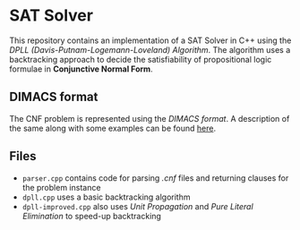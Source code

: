 # SAT Solver
This repository contains an implementation of a SAT Solver in C++ using the _DPLL (Davis-Putnam-Logemann-Loveland) Algorithm_. The algorithm uses a backtracking approach to decide the satisfiability of propositional logic formulae in **Conjunctive Normal Form**.

## DIMACS format
The CNF problem is represented using the _DIMACS format_. A description of the same along with some examples can be found [here](https://people.sc.fsu.edu/~jburkardt/data/cnf/cnf.html).

## Files
* ```parser.cpp``` contains code for parsing _.cnf_ files and returning clauses for the problem instance
* ```dpll.cpp``` uses a basic backtracking algorithm
* ```dpll-improved.cpp``` also uses _Unit Propagation_ and _Pure Literal Elimination_ to speed-up backtracking 


